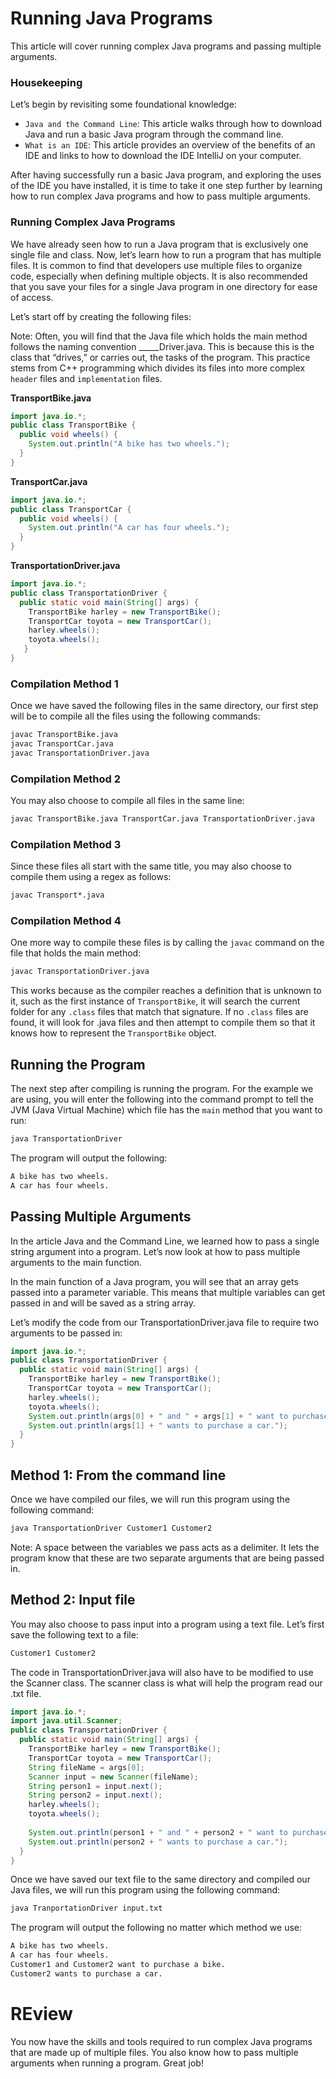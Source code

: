 # Running Java Programs

This article will cover running complex Java programs and passing multiple arguments.

### Housekeeping

Let’s begin by revisiting some foundational knowledge:

* `Java and the Command Line`: This article walks through how to download Java and run a basic Java program through the command line.
* `What is an IDE`: This article provides an overview of the benefits of an IDE and links to how to download the IDE IntelliJ on your computer.

After having successfully run a basic Java program, and exploring the uses of the IDE you have installed, it is time to take it one step further by learning how to run complex Java programs and how to pass multiple arguments.

### Running Complex Java Programs

We have already seen how to run a Java program that is exclusively one single file and class. Now, let’s learn how to run a program that has multiple files. It is common to find that developers use multiple files to organize code, especially when defining multiple objects. It is also recommended that you save your files for a single Java program in one directory for ease of access.

Let’s start off by creating the following files:

Note: Often, you will find that the Java file which holds the main method follows the naming convention _____Driver.java. This is because this is the class that “drives,” or carries out, the tasks of the program. This practice stems from C++ programming which divides its files into more complex `header` files and `implementation` files.

__TransportBike.java__
```java
import java.io.*;
public class TransportBike {
  public void wheels() {
    System.out.println("A bike has two wheels.");
  }
}
```

__TransportCar.java__
```java
import java.io.*;
public class TransportCar {
  public void wheels() {
    System.out.println("A car has four wheels.");
  }
}
```

__TransportationDriver.java__
```java
import java.io.*;
public class TransportationDriver {
  public static void main(String[] args) {
    TransportBike harley = new TransportBike();
    TransportCar toyota = new TransportCar();
    harley.wheels();
    toyota.wheels();
   }
}
```

### Compilation Method 1

Once we have saved the following files in the same directory, our first step will be to compile all the files using the following commands:

```cmd
javac TransportBike.java
javac TransportCar.java
javac TransportationDriver.java
```

### Compilation Method 2

You may also choose to compile all files in the same line:

```cmd
javac TransportBike.java TransportCar.java TransportationDriver.java
```

### Compilation Method 3

Since these files all start with the same title, you may also choose to compile them using a regex as follows:

```cmd
javac Transport*.java
```

### Compilation Method 4

One more way to compile these files is by calling the `javac` command on the file that holds the main method:

```cmd
javac TransportationDriver.java
```

This works because as the compiler reaches a definition that is unknown to it, such as the first instance of `TransportBike`, it will search the current folder for any `.class` files that match that signature. If no `.class` files are found, it will look for .java files and then attempt to compile them so that it knows how to represent the `TransportBike` object.

## Running the Program

The next step after compiling is running the program. For the example we are using, you will enter the following into the command prompt to tell the JVM (Java Virtual Machine) which file has the `main` method that you want to run:

```cmd
java TransportationDriver
```

The program will output the following:

```cmd
A bike has two wheels.
A car has four wheels.
```

## Passing Multiple Arguments

In the article Java and the Command Line, we learned how to pass a single string argument into a program. Let’s now look at how to pass multiple arguments to the main function.

In the main function of a Java program, you will see that an array gets passed into a parameter variable. This means that multiple variables can get passed in and will be saved as a string array.

Let’s modify the code from our TransportationDriver.java file to require two arguments to be passed in:

```java
import java.io.*;
public class TransportationDriver {
  public static void main(String[] args) {
    TransportBike harley = new TransportBike();
    TransportCar toyota = new TransportCar();
    harley.wheels();
    toyota.wheels();
    System.out.println(args[0] + " and " + args[1] + " want to purchase a bike.");
    System.out.println(args[1] + " wants to purchase a car.");
  }
}
```

## Method 1: From the command line

Once we have compiled our files, we will run this program using the following command:

```cmd
java TransportationDriver Customer1 Customer2
```

Note: A space between the variables we pass acts as a delimiter. It lets the program know that these are two separate arguments that are being passed in.

## Method 2: Input file

You may also choose to pass input into a program using a text file. Let’s first save the following text to a file:

```cmd
Customer1 Customer2
```

The code in TransportationDriver.java will also have to be modified to use the Scanner class. The scanner class is what will help the program read our .txt file.

```java
import java.io.*;
import java.util.Scanner;
public class TransportationDriver {
  public static void main(String[] args) {
    TransportBike harley = new TransportBike();
    TransportCar toyota = new TransportCar();
    String fileName = args[0];
    Scanner input = new Scanner(fileName);
    String person1 = input.next();
    String person2 = input.next();
    harley.wheels();
    toyota.wheels();
        
    System.out.println(person1 + " and " + person2 + " want to purchase a bike.");
    System.out.println(person2 + " wants to purchase a car.");
  }
}
```

Once we have saved our text file to the same directory and compiled our Java files, we will run this program using the following command:

```cmd
java TranportationDriver input.txt
```

The program will output the following no matter which method we use:

```cmd
A bike has two wheels.
A car has four wheels.
Customer1 and Customer2 want to purchase a bike.
Customer2 wants to purchase a car.
```

# REview
You now have the skills and tools required to run complex Java programs that are made up of multiple files. You also know how to pass multiple arguments when running a program. Great job!